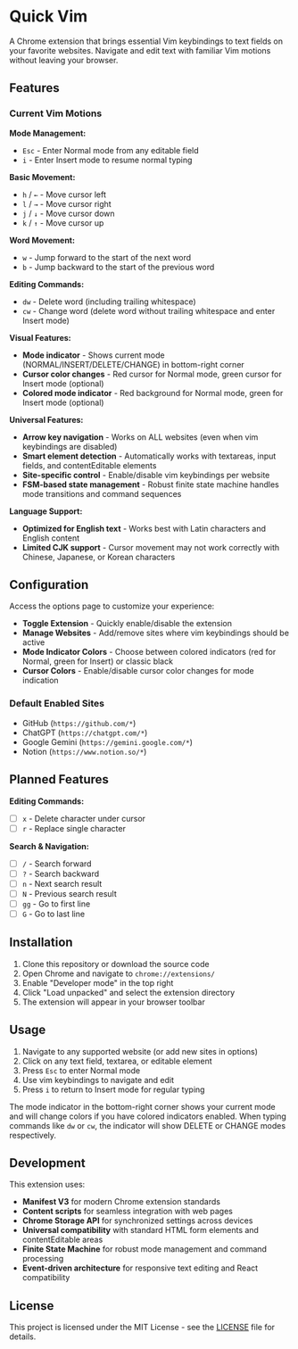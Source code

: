 # Quick Vim

A Chrome extension that brings essential Vim keybindings to text fields on your favorite websites. Navigate and edit text with familiar Vim motions without leaving your browser.

## Features

### Current Vim Motions

**Mode Management:**

- `Esc` - Enter Normal mode from any editable field
- `i` - Enter Insert mode to resume normal typing

**Basic Movement:**

- `h` / `←` - Move cursor left
- `l` / `→` - Move cursor right  
- `j` / `↓` - Move cursor down
- `k` / `↑` - Move cursor up

**Word Movement:**

- `w` - Jump forward to the start of the next word
- `b` - Jump backward to the start of the previous word

**Editing Commands:**

- `dw` - Delete word (including trailing whitespace)
- `cw` - Change word (delete word without trailing whitespace and enter Insert mode)

**Visual Features:**

- **Mode indicator** - Shows current mode (NORMAL/INSERT/DELETE/CHANGE) in bottom-right corner
- **Cursor color changes** - Red cursor for Normal mode, green cursor for Insert mode (optional)
- **Colored mode indicator** - Red background for Normal mode, green for Insert mode (optional)

**Universal Features:**

- **Arrow key navigation** - Works on ALL websites (even when vim keybindings are disabled)
- **Smart element detection** - Automatically works with textareas, input fields, and contentEditable elements
- **Site-specific control** - Enable/disable vim keybindings per website
- **FSM-based state management** - Robust finite state machine handles mode transitions and command sequences

**Language Support:**

- **Optimized for English text** - Works best with Latin characters and English content
- **Limited CJK support** - Cursor movement may not work correctly with Chinese, Japanese, or Korean characters

## Configuration

Access the options page to customize your experience:

- **Toggle Extension** - Quickly enable/disable the extension
- **Manage Websites** - Add/remove sites where vim keybindings should be active
- **Mode Indicator Colors** - Choose between colored indicators (red for Normal, green for Insert) or classic black
- **Cursor Colors** - Enable/disable cursor color changes for mode indication

### Default Enabled Sites

- GitHub (`https://github.com/*`)
- ChatGPT (`https://chatgpt.com/*`)
- Google Gemini (`https://gemini.google.com/*`)
- Notion (`https://www.notion.so/*`)

## Planned Features

**Editing Commands:**

- [ ] `x` - Delete character under cursor
- [ ] `r` - Replace single character

**Search & Navigation:**

- [ ] `/` - Search forward
- [ ] `?` - Search backward
- [ ] `n` - Next search result
- [ ] `N` - Previous search result
- [ ] `gg` - Go to first line
- [ ] `G` - Go to last line

## Installation

1. Clone this repository or download the source code
2. Open Chrome and navigate to `chrome://extensions/`
3. Enable "Developer mode" in the top right
4. Click "Load unpacked" and select the extension directory
5. The extension will appear in your browser toolbar

## Usage

1. Navigate to any supported website (or add new sites in options)
2. Click on any text field, textarea, or editable element
3. Press `Esc` to enter Normal mode
4. Use vim keybindings to navigate and edit
5. Press `i` to return to Insert mode for regular typing

The mode indicator in the bottom-right corner shows your current mode and will change colors if you have colored indicators enabled. When typing commands like `dw` or `cw`, the indicator will show DELETE or CHANGE modes respectively.

## Development

This extension uses:

- **Manifest V3** for modern Chrome extension standards
- **Content scripts** for seamless integration with web pages
- **Chrome Storage API** for synchronized settings across devices
- **Universal compatibility** with standard HTML form elements and contentEditable areas
- **Finite State Machine** for robust mode management and command processing
- **Event-driven architecture** for responsive text editing and React compatibility

## License

This project is licensed under the MIT License - see the [LICENSE](LICENSE) file for details.
